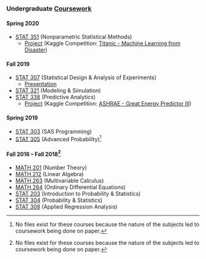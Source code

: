 ### Undergraduate [Coursework](https://www.luc.edu/math/bsstat.shtml)
#### Spring 2020
- [STAT 351](https://www.luc.edu/math/academics/courses/undergradstat/stat351nonparametricstatisticalmethods) (Nonparametric Statistical Methods)
  - [Project](https://github.com/LoyolaRamblers/Undergraduate-Coursework/blob/e1158ade513d75d1c496f7655e1c705eab03ccc9/STAT%20351%20-%20Nonparametric%20Statistical%20Methods/Project/Project.pdf) (Kaggle Competition: [Titanic - Machine Learning from Disaster](https://www.kaggle.com/competitions/titanic))
#### Fall 2019
- [STAT 307](https://www.luc.edu/math/academics/courses/stat307) (Statistical Design & Analysis of Experiments)
  - [Presentation](https://github.com/LoyolaRamblers/Undergraduate-Coursework/blob/e1158ade513d75d1c496f7655e1c705eab03ccc9/STAT%20307%20-%20Statistical%20Design%20%26%20Analysis%20of%20Experiments/Presentation%20(Popping%20Popcorn).pdf)
- [STAT 321](https://www.luc.edu/math/academics/courses/stat321) (Modeling & Simulation)
- [STAT 338](https://www.luc.edu/math/academics/courses/undergradstat/stat338predictiveanalytics) (Predictive Analytics)
  - [Project](https://github.com/LoyolaRamblers/Undergraduate-Coursework/blob/e1158ade513d75d1c496f7655e1c705eab03ccc9/STAT%20338%20-%20Predictive%20Analytics/Project.pdf) (Kaggle Competition: [ASHRAE - Great Energy Predictor III](https://www.kaggle.com/competitions/ashrae-energy-prediction))
#### Spring 2019
- [STAT 303](https://www.luc.edu/math/academics/courses/stat303) (SAS Programming)
- [STAT 305](https://www.luc.edu/math/academics/courses/stat305) (Advanced Probability)[^1]
#### Fall 2016 – Fall 2018[^1]
- [MATH 201](https://www.luc.edu/math/academics/courses/math201) (Number Theory)
- [MATH 212](https://www.luc.edu/math/academics/courses/math212) (Linear Algebra)
- [MATH 263](https://www.luc.edu/math/academics/courses/math263) (Multivariable Calculus)
- [MATH 264](https://www.luc.edu/math/academics/courses/math264) (Ordinary Differential Equations)
- [STAT 203](https://www.luc.edu/math/academics/courses/stat203) (Introduction to Probability & Statistics)
- [STAT 304](https://www.luc.edu/math/academics/courses/stat304) (Probability & Statistics)
- [STAT 308](https://www.luc.edu/math/academics/courses/stat308) (Applied Regression Analysis)
[^1]: No files exist for these courses because the nature of the subjects led to coursework being done on paper.
